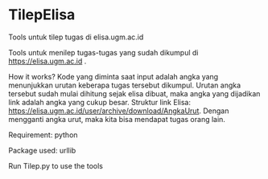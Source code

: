 # TilepElisa
Tools untuk tilep tugas di elisa.ugm.ac.id

Tools untuk menilep tugas-tugas yang sudah dikumpul di https://elisa.ugm.ac.id .

How it works?
Kode yang diminta saat input adalah angka yang menunjukkan urutan keberapa tugas tersebut dikumpul.
Urutan angka tersebut sudah mulai dihitung sejak elisa dibuat, maka angka yang dijadikan link adalah angka yang cukup besar.
Struktur link Elisa: https://elisa.ugm.ac.id/user/archive/download/AngkaUrut.
Dengan mengganti angka urut, maka kita bisa mendapat tugas orang lain.

Requirement: python

Package used: urllib

Run Tilep.py to use the tools
